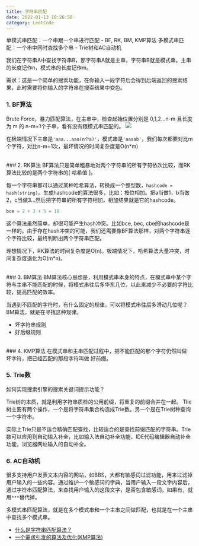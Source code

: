 ```yaml
---
title: 字符串匹配
date: 2022-01-13 10:26:58
category: LeetCode
---
```

单模式串匹配：一个串跟一个串进行匹配 - BF, RK, BM, KMP算法
多模式串匹配：一个串中同时查找多个串 - Trie树和AC自动机

我们在字符串A中查找字符串B，那字符串A就是主串，字符串B就是模式串。主串的长度记作n，模式串的长度记作m。

需求：这是一个简单的搜索功能，在你输入一段字符后会得到后端返回的搜索结果，此时需要将你输入的字符串在搜索结果中变色。

### 1. BF算法
Brute Force，暴力匹配算法，在主串中，检查起始位置分别是 0,1,2...n-m 且长度为 m 的 n-m+1个子串，看有没有跟模式串匹配的。
<img src="1.jpg" />

在极端情况下主串是`'aaa...aaa(n个a)'`，模式串是`'aaaab'`，我们每次都要对比m个字符，对比n-m+1次，最坏情况的时间复杂度是O(n*m)


<br/>
### 2. RK算法
BF算法只是简单粗暴地对两个字符串的所有字符依次比较，而RK算法比较的是两个字符串的[ 哈希值 ]。

每一个字符串都可以通过某种哈希算法，转换成一个整型数，`hashcode = hash(string)`。生成hashcode的算法很多，比如：按位相加。把a当做1，b当做2，c当做3...然后把字符串的所有字符相加，相加结果就是它的hashcode。

```js
bce = 2 + 3 + 5 = 10
```
这个算法虽然简单，却很可能产生hash冲突。比如bce, bec, cbe的hashcode是一样的。由于存在hash冲突的可能，我们还需要像BF算法那样，对两个字符串逐个字符比较，最终判断出两个字符串匹配。

理想情况下，RK算法的时间复杂度是O(n)。极端情况下，哈希算法大量冲突，时间复杂度退化为O(m*n)。


<br/>
### 3. BM算法
BM算法核心思想是，利用模式串本身的特点，在模式串中某个字符与主串不能匹配的时候，将模式串往后多华东几位，以此来减少不必要的字符比较，提高匹配的效率。

当遇到不匹配的字符时，有什么固定的规律，可以将模式串往后多滑动几位呢？BM算法，就是在寻找这种规律。

- 坏字符串规则
- 好后缀规则


<br/>
### 4. KMP算法
在模式串和主串匹配过程中，把不能匹配的那个字符仍然叫做 坏字符，把已经匹配的那段字符叫做 好前缀。


### 5. Trie数
如何实现搜索引擎的搜索关键词提示功能？

Trie树的本质，就是利用字符串质检的公用前缀，将重复的前缀合并在一起。
Ttie树主要有两个操作，一个是将字符串集合构造成Trie数。另一个是在Trie树种查询一个字符串。

实际上Trie只是不适合精确匹配查找，比较适合的是查找前缀匹配的字符串。Trie数可以应用到自动输入补全，比如输入法自动补全功能，IDE代码编辑器自动补全功能，浏览器网址输入的自动补全。


### 6. AC自动机
很多支持用户发表文本内容的网站，如BBS，大都有敏感词过滤功能，用来过滤掉用户输入的一些内容。通过维护一个敏感词的字典，当用户输入一段文字内容后，通过字符串匹配算法，来查找用户输入的这段文字，是否包含敏感词，如果有，就用`***`替代掉。

多模式串匹配算法，就是在多个模式串和一个主串之间做匹配，也就是在一个主串中查找多个模式串。

- [什么是字符串匹配算法？](https://mp.weixin.qq.com/s/67uf7pRxXh7Iwm7MMpqJoA)
- [一个需求引发的算法及优化(KMP算法)](https://juejin.im/post/5a30c011f265da43333e63b9)
